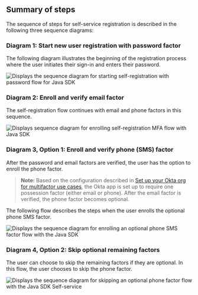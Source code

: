 ## Summary of steps

The sequence of steps for self-service registration is described in the following three sequence diagrams:

### Diagram 1: Start new user registration with password factor

The following diagram illustrates the beginning of the registration process where the user initiates their sign-in and enters their password.

<div class="common-image-format">

![Displays the sequence diagram for starting self-registration with password flow for Java SDK](/img/oie-embedded-sdk/oie-embedded-sdk-use-case-simple-self-serv-seq-start-java.png)

</div>

### Diagram 2: Enroll and verify email factor

The self-registration flow continues with email and phone factors in this sequence.

<div class="common-image-format">

![Displays sequence diagram for enrolling self-registration MFA flow with Java SDK](/img/oie-embedded-sdk/oie-embedded-sdk-use-case-simple-self-serv-seq-enroll-verify-java.png)

</div>

### Diagram 3, Option 1: Enroll and verify phone (SMS) factor

After the password and email factors are verified, the user has the option to enroll the phone factor.

> **Note:** Based on the configuration described in [Set up your Okta org for multifactor use cases](/docs/guides/oie-embedded-common-org-setup/java/main/#set-up-your-okta-org-for-multifactor-use-cases), the Okta app is set up to require one possession factor (either email or phone). After the email factor is verified, the phone factor becomes optional.

The following flow describes the steps when the user enrolls the optional phone SMS factor.

<div class="common-image-format">

![Displays the sequence diagram for enrolling an optional phone SMS factor flow with the Java SDK](/img/oie-embedded-sdk/oie-embedded-sdk-use-case-simple-self-serv-seq-phone-java.png)

</div>

### Diagram 4, Option 2: Skip optional remaining factors

The user can choose to skip the remaining factors if they are optional. In this flow, the user chooses to skip the phone factor.

<div class="common-image-format">

![Displays the sequence diagram for skipping an optional phone factor flow with the Java SDK Self-service](/img/oie-embedded-sdk/oie-embedded-sdk-use-case-simple-self-serv-seq-skip-phone-java.png)

</div>
